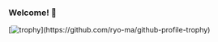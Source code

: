 ### Welcome! 👋

[![trophy](https://github-profile-trophy.vercel.app/?username=fusion407&rank=-C,-?)](https://github.com/ryo-ma/github-profile-trophy)

